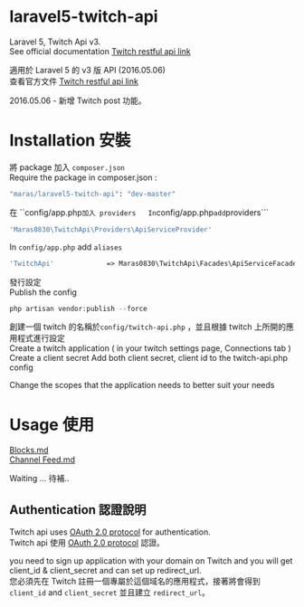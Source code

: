 # laravel5-twitch-apiLaravel 5, Twitch Api v3.  See official documentation [Twitch restful api link](https://github.com/justintv/Twitch-API)適用於 Laravel 5 的 v3 版 API (2016.05.06)    查看官方文件 [Twitch restful api link](https://github.com/justintv/Twitch-API/tree/master/v3_resources)2016.05.06 - 新增 Twitch post 功能。  # Installation 安裝將 package 加入 ```composer.json```  Require the package in composer.json : ```bash"maras/laravel5-twitch-api": "dev-master"```在 ``config/app.php``` 加入 providers  In ```config/app.php``` add ```providers``````php'Maras0830\TwitchApi\Providers\ApiServiceProvider'```In ```config/app.php``` add ```aliases```  ```php'TwitchApi'             => Maras0830\TwitchApi\Facades\ApiServiceFacade::class,```發行設定  Publish the config```phpphp artisan vendor:publish --force```創建一個 twitch 的名稱於```config/twitch-api.php``` ，並且根據 twitch 上所開的應用程式進行設定  Create a twitch application ( in your twitch settings page, Connections tab )Create a client secretAdd both client secret, client id to the twitch-api.php configChange the scopes that the application needs to better suit your needs# Usage 使用[Blocks.md](https://github.com/Maras0830/laravel5-twitch-api/blob/master/doc/Blocks.md)  [Channel Feed.md](https://github.com/Maras0830/laravel5-twitch-api/blob/master/doc/Channel_Feed.md)  Waiting ...待補..##  Authentication 認證說明Twitch api uses [OAuth 2.0 protocol] for authentication.  Twitch api 使用 [OAuth 2.0 protocol] 認證。  you need to sign up application with your domain on Twitch and you will get client_id & client_secret and can set up redirect_url.  您必須先在 Twitch 註冊一個專屬於這個域名的應用程式，接著將會得到 ```client_id``` and ```client_secret``` 並且建立 ```redirect_url```。      [OAuth 2.0 protocol]:http://hueniverse.com/2010/05/introducing-oauth-2-0